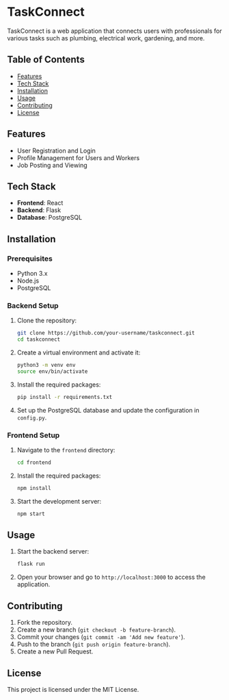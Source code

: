 # TaskConnect

TaskConnect is a web application that connects users with professionals for various tasks such as plumbing, electrical work, gardening, and more.

## Table of Contents
- [Features](#features)
- [Tech Stack](#tech-stack)
- [Installation](#installation)
- [Usage](#usage)
- [Contributing](#contributing)
- [License](#license)

## Features
- User Registration and Login
- Profile Management for Users and Workers
- Job Posting and Viewing

## Tech Stack
- **Frontend**: React
- **Backend**: Flask
- **Database**: PostgreSQL

## Installation

### Prerequisites
- Python 3.x
- Node.js
- PostgreSQL

### Backend Setup
1. Clone the repository:
    ```bash
    git clone https://github.com/your-username/taskconnect.git
    cd taskconnect
    ```
2. Create a virtual environment and activate it:
    ```bash
    python3 -m venv env
    source env/bin/activate
    ```
3. Install the required packages:
    ```bash
    pip install -r requirements.txt
    ```
4. Set up the PostgreSQL database and update the configuration in `config.py`.

### Frontend Setup
1. Navigate to the `frontend` directory:
    ```bash
    cd frontend
    ```
2. Install the required packages:
    ```bash
    npm install
    ```
3. Start the development server:
    ```bash
    npm start
    ```

## Usage
1. Start the backend server:
    ```bash
    flask run
    ```
2. Open your browser and go to `http://localhost:3000` to access the application.

## Contributing
1. Fork the repository.
2. Create a new branch (`git checkout -b feature-branch`).
3. Commit your changes (`git commit -am 'Add new feature'`).
4. Push to the branch (`git push origin feature-branch`).
5. Create a new Pull Request.

## License
This project is licensed under the MIT License.
